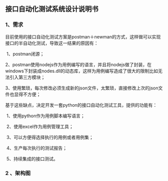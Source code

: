    ## 接口自动化测试系统设计说明书

### 1、需求

​	目前使用的接口自动化测试方案是postman＋newman的方式，这样做可以实现接口的半自动化测试，导致这一结果的原因有：

​	1、postman闭源；

​	2、postman使用nodejs作为用例编写的语言，并且将nodejs做了封装，在windows下封装成nodes.dll的动态库，这样为用例编写造成了很大的限制比如无法引入第三方模块；

​	3、使用繁琐，每次修改必须生成新的json文件，太繁琐，直接修改上次的json文件也显得不方便；

​	基于这些缺点，决定开发一套python的接口自动化测试工具，提供的功能有：

​	1、使用python作为用例脚本编写语言；

​	2、使用excel作为用例管理工具；

​	3、可以方便得选择执行的用例或者用例集；

​	4、生产每次执行的测试报告；

​	5、持续集成的接口测试。

### 2 、架构图

